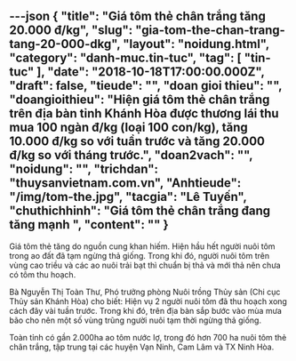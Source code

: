 ---json
{
    "title": "Giá tôm thẻ chân trắng tăng 20.000 đ/kg",
    "slug": "gia-tom-the-chan-trang-tang-20-000-dkg",
    "layout": "noidung.html",
    "category": "danh-muc.tin-tuc",
    "tag": [
        "tin-tuc"
    ],
    "date": "2018-10-18T17:00:00.000Z",
    "draft": false,
    "tieude": "",
    "doan gioi thieu": "",
    "doangioithieu": "Hiện giá tôm thẻ chân trắng trên địa bàn tỉnh Khánh Hòa được thương lái thu mua 100 ngàn đ/kg (loại 100 con/kg), tăng 10.000 đ/kg so với tuần trước và tăng 20.000 đ/kg so với tháng trước.",
    "doan2vach": "",
    "noidung": "",
    "trichdan": "thuysanvietnam.com.vn",
    "Anhtieude": "/img/tom-the.jpg",
    "tacgia": "Lê Tuyến",
    "chuthichhinh": "Giá tôm thẻ chân trắng đang tăng mạnh ",
    "__content__": ""
}
---
<p>Gi&aacute; t&ocirc;m thẻ tăng do nguồn cung khan hiếm. Hiện hầu hết người nu&ocirc;i t&ocirc;m trong ao đất đ&atilde; tạm ngừng thả giống. Trong khi đ&oacute;, người nu&ocirc;i t&ocirc;m tr&ecirc;n v&ugrave;ng cao triều v&agrave; c&aacute;c ao nu&ocirc;i trải bạt th&igrave; chuẩn bị thả v&agrave; mới thả n&ecirc;n chưa c&oacute; t&ocirc;m thu hoạch.</p>

<p>B&agrave; Nguyễn Thị To&agrave;n Thư, Ph&oacute; trưởng ph&ograve;ng Nu&ocirc;i trồng Thủy sản (Chi cục Thủy sản Kh&aacute;nh H&ograve;a) cho biết: Hiện vụ 2 người nu&ocirc;i t&ocirc;m đ&atilde; thu hoạch xong c&aacute;ch đ&acirc;y v&agrave;i tuần trước. Trong khi đ&oacute;, tr&ecirc;n địa b&agrave;n sắp bước v&agrave;o m&ugrave;a mưa b&atilde;o cho n&ecirc;n một số v&ugrave;ng trũng người nu&ocirc;i tạm thời ngừng thả giống.</p>

<p>To&agrave;n tỉnh c&oacute; gần 2.000ha ao t&ocirc;m nước lợ, trong đ&oacute; hơn 700 ha nu&ocirc;i t&ocirc;m thẻ ch&acirc;n trắng, tập trung tại c&aacute;c huyện Vạn Ninh, Cam L&acirc;m v&agrave; TX Ninh H&ograve;a.</p>
